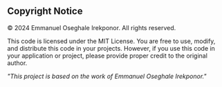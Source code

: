 ## Copyright Notice

© 2024 Emmanuel Oseghale Irekponor. All rights reserved.

This code is licensed under the MIT License. You are free to use, modify, and distribute this code in your projects. However, if you use this code in your application or project, please provide proper credit to the original author.

*"This project is based on the work of Emmanuel Oseghale Irekponor."*
